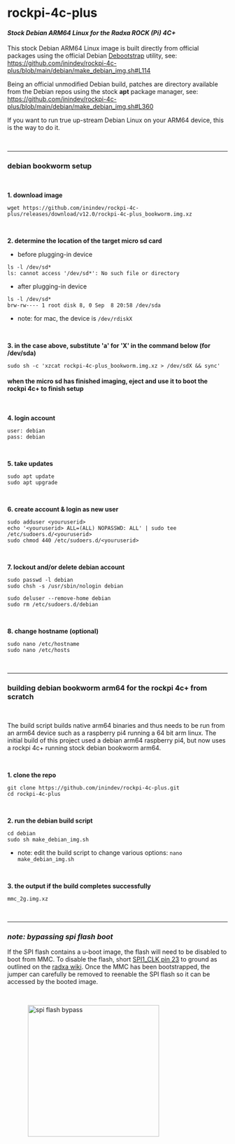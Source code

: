 # rockpi-4c-plus
#### *Stock Debian ARM64 Linux for the Radxa ROCK (Pi) 4C+*

This stock Debian ARM64 Linux image is built directly from official packages using the official Debian [Debootstrap](https://wiki.debian.org/Debootstrap) utility, see: https://github.com/inindev/rockpi-4c-plus/blob/main/debian/make_debian_img.sh#L114

Being an official unmodified Debian build, patches are directory available from the Debian repos using the stock **apt** package manager, see: https://github.com/inindev/rockpi-4c-plus/blob/main/debian/make_debian_img.sh#L360

If you want to run true up-stream Debian Linux on your ARM64 device, this is the way to do it.

<br/>

---
### debian bookworm setup

<br/>

**1. download image**
```
wget https://github.com/inindev/rockpi-4c-plus/releases/download/v12.0/rockpi-4c-plus_bookworm.img.xz
```

<br/>

**2. determine the location of the target micro sd card**

 * before plugging-in device
```
ls -l /dev/sd*
ls: cannot access '/dev/sd*': No such file or directory
```

 * after plugging-in device
```
ls -l /dev/sd*
brw-rw---- 1 root disk 8, 0 Sep  8 20:58 /dev/sda
```
* note: for mac, the device is ```/dev/rdiskX```

<br/>

**3. in the case above, substitute 'a' for 'X' in the command below (for /dev/sda)**
```
sudo sh -c 'xzcat rockpi-4c-plus_bookworm.img.xz > /dev/sdX && sync'
```

#### when the micro sd has finished imaging, eject and use it to boot the rockpi 4c+ to finish setup

<br/>

**4. login account**
```
user: debian
pass: debian
```

<br/>

**5. take updates**
```
sudo apt update
sudo apt upgrade
```

<br/>

**6. create account & login as new user**
```
sudo adduser <youruserid>
echo '<youruserid> ALL=(ALL) NOPASSWD: ALL' | sudo tee /etc/sudoers.d/<youruserid>
sudo chmod 440 /etc/sudoers.d/<youruserid>
```

<br/>

**7. lockout and/or delete debian account**
```
sudo passwd -l debian
sudo chsh -s /usr/sbin/nologin debian
```

```
sudo deluser --remove-home debian
sudo rm /etc/sudoers.d/debian
```

<br/>

**8. change hostname (optional)**
```
sudo nano /etc/hostname
sudo nano /etc/hosts
```

<br/>


---
### building debian bookworm arm64 for the rockpi 4c+ from scratch

<br/>

The build script builds native arm64 binaries and thus needs to be run from an arm64 device such as a raspberry pi4 running 
a 64 bit arm linux. The initial build of this project used a debian arm64 raspberry pi4, but now uses a rockpi 4c+ running 
stock debian bookworm arm64.

<br/>

**1. clone the repo**
```
git clone https://github.com/inindev/rockpi-4c-plus.git
cd rockpi-4c-plus
```

<br/>

**2. run the debian build script**
```
cd debian
sudo sh make_debian_img.sh
```
* note: edit the build script to change various options: ```nano make_debian_img.sh```

<br/>

**3. the output if the build completes successfully**
```
mmc_2g.img.xz
```

<br/>

---
### _note: bypassing spi flash boot_

If the SPI flash contains a u-boot image, the flash will need to be disabled to boot from MMC. To disable the flash, short [SPI1_CLK pin 23](https://wiki.radxa.com/Rockpi4/hardware/gpio) to ground as outlined on the [radxa wiki](https://wiki.radxa.com/Rockpi4/dev/spi-install#Case_2:_Update_SPI_flash_with_bootloader_inside). Once the MMC has been bootstrapped, the jumper can carefully be removed to reenable the SPI flash so it can be accessed by the booted image.

<br/>

&nbsp;&nbsp;&nbsp;&nbsp;&nbsp;&nbsp;&nbsp;&nbsp;&nbsp;&nbsp;&nbsp;&nbsp;<img src="https://wiki.radxa.com/mw/images/c/c4/Spi_clk_gnd.jpg" alt="spi flash bypass" width="300"/>

<br/>
